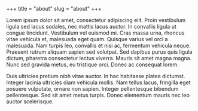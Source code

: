 +++
title = "about"
slug = "about"
+++

Lorem ipsum dolor sit amet, consectetur adipiscing elit. Proin vestibulum ligula sed lacus sodales, nec mattis lacus auctor. In convallis ligula ut congue tincidunt. Vestibulum vel euismod mi. Cras massa urna, rhoncus vitae vehicula et, malesuada eget quam. Quisque varius vel orci a malesuada. Nam turpis leo, convallis et nisi ac, fermentum vehicula neque. Praesent rutrum aliquam sapien sed volutpat. Sed dapibus purus quis ligula dictum, pharetra consectetur lectus viverra. Mauris sit amet magna magna. Nunc sed gravida metus, eu tristique orci. Donec ac consequat lorem.

Duis ultricies pretium nibh vitae auctor. In hac habitasse platea dictumst. Integer lacinia ultricies diam vehicula mollis. Nam tellus lacus, fringilla eget posuere vulputate, ornare non sapien. Integer pellentesque bibendum pellentesque. Sed sit amet metus turpis. Donec elementum mauris nec leo auctor scelerisque.
